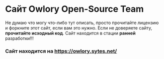 # Сайт Owlory Open-Source Team
Не думаю что могу что-либо тут описать, просто прочитайте лицензию и форкните этот сайт, если вам это нужно.
Если не доверяете сайту, **прочитайте исходный код**.
Сайт находится в стации **ранней** разработки!!!

### Сайт находится на https://owlory.sytes.net/
